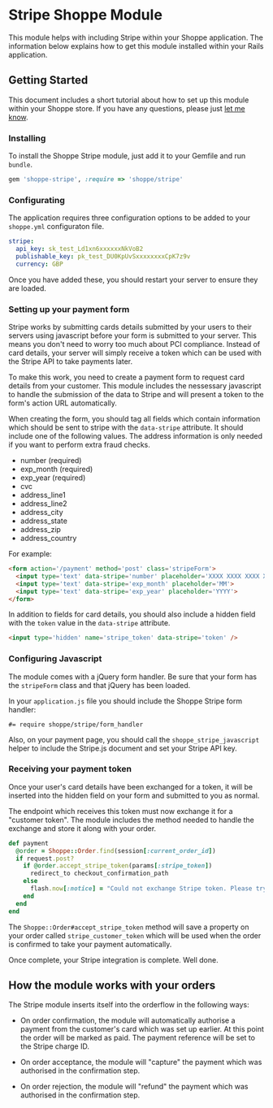 # Stripe Shoppe Module

This module helps with including Stripe within your Shoppe application. The 
information below explains how to get this module installed within your Rails
application.

## Getting Started

This document includes a short tutorial about how to set up this module within your
Shoppe store. If you have any questions, please just
[let me know](http://twitter.com/adamcooke).

### Installing

To install the Shoppe Stripe module, just add it to your Gemfile and run `bundle`.

```ruby
gem 'shoppe-stripe', :require => 'shoppe/stripe'
```

### Configurating

The application requires three configuration options to be added to your `shoppe.yml`
configuraton file.

```yaml
stripe:
  api_key: sk_test_Ld1xn6xxxxxxNkVoB2
  publishable_key: pk_test_DU0KpUvSxxxxxxxxCpK7z9v
  currency: GBP
```

Once you have added these, you should restart your server to ensure they are loaded.

### Setting up your payment form

Stripe works by submitting cards details submitted by your users to their servers using
javascript before your form is submitted to your server. This means you don't need
to worry too much about PCI compliance. Instead of card details, your server will
simply receive a token which can be used with the Stripe API to take payments later.

To make this work, you need to create a payment form to request card details from your
customer. This module includes the nessessary javascript to handle the submission of
the data to Stripe and will present a token to the form's action URL automatically.

When creating the form, you should tag all fields which contain information which
should be sent to stripe with the `data-stripe` attribute. It should include one of the
following values. The address information is only needed if you want to perform extra
fraud checks.

* number (required)
* exp_month (required)
* exp_year (required)
* cvc
* address_line1
* address_line2
* address_city
* address_state
* address_zip
* address_country

For example:

```html
<form action='/payment' method='post' class='stripeForm'>
  <input type='text' data-stripe='number' placeholder='XXXX XXXX XXXX XXXX'>
  <input type='text' data-stripe='exp_month' placeholder='MM'>
  <input type='text' data-stripe='exp_year' placeholder='YYYY'>
</form>
```

In addition to fields for card details, you should also include a hidden field with the
`token` value in the `data-stripe` attribute.

```html
<input type='hidden' name='stripe_token' data-stripe='token' />
```

### Configuring Javascript

The module comes with a jQuery form handler. Be sure that your form has the `stripeForm`
class and that jQuery has been loaded.

In your `application.js` file you should include the Shoppe Stripe form handler:

```
#= require shoppe/stripe/form_handler
```

Also, on your payment page, you should call the `shoppe_stripe_javascript` helper to
include the Stripe.js document and set your Stripe API key. 

### Receiving your payment token

Once your user's card details have been exchanged for a token, it will be inserted
into the hidden field on your form and submitted to you as normal.

The endpoint which receives this token must now exchange it for a "customer token".
The module includes the method needed to handle the exchange and store it along with
your order.

```ruby
def payment
  @order = Shoppe::Order.find(session[:current_order_id])
  if request.post?
    if @order.accept_stripe_token(params[:stripe_token])
      redirect_to checkout_confirmation_path
    else
      flash.now[:notice] = "Could not exchange Stripe token. Please try again."
    end
  end
end
```

The `Shoppe::Order#accept_stripe_token` method will save a property on your order 
called `stripe_customer_token` which will be used when the order is confirmed to take
your payment automatically.

Once complete, your Stripe integration is complete. Well done.

## How the module works with your orders

The Stripe module inserts itself into the orderflow in the following ways:

* On order confirmation, the module will automatically authorise a payment from the
  customer's card which was set up earlier. At this point the order will be marked
  as paid. The payment reference will be set to the Stripe charge ID.

* On order acceptance, the module will "capture" the payment which was authorised 
  in the confirmation step.

* On order rejection, the module will "refund" the payment which was authorised in the
  confirmation step.  

